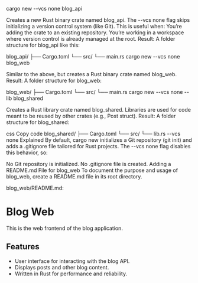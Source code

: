
cargo new --vcs none blog_api

Creates a new Rust binary crate named blog_api.
The --vcs none flag skips initializing a version control system (like Git). This is useful when:
You’re adding the crate to an existing repository.
You’re working in a workspace where version control is already managed at the root.
Result: A folder structure for blog_api like this:


blog_api/
├── Cargo.toml
└── src/
    └── main.rs
cargo new --vcs none blog_web

Similar to the above, but creates a Rust binary crate named blog_web.
Result: A folder structure for blog_web:


blog_web/
├── Cargo.toml
└── src/
    └── main.rs
cargo new --vcs none --lib blog_shared

Creates a Rust library crate named blog_shared.
Libraries are used for code meant to be reused by other crates (e.g., Post struct).
Result: A folder structure for blog_shared:

css
Copy code
blog_shared/
├── Cargo.toml
└── src/
    └── lib.rs
--vcs none Explained
By default, cargo new initializes a Git repository (git init) and adds a .gitignore file tailored for Rust projects. The --vcs none flag disables this behavior, so:

No Git repository is initialized.
No .gitignore file is created.
Adding a README.md File for blog_web
To document the purpose and usage of blog_web, create a README.md file in its root directory.

blog_web/README.md:


# Blog Web

This is the web frontend of the blog application.

## Features
- User interface for interacting with the blog API.
- Displays posts and other blog content.
- Written in Rust for performance and reliability.
